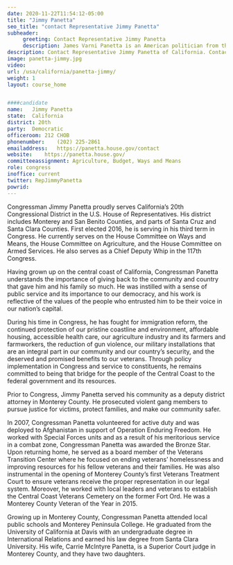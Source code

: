 ```yaml
---
date: 2020-11-22T11:54:12-05:00
title: "Jimmy Panetta"
seo_title: "contact Representative Jimmy Panetta"
subheader:
     greeting: Contact Representative Jimmy Panetta 
     description: James Varni Panetta is an American politician from the state of California. A member of the Democratic Party, he is a member of the United States House of Representatives for California's 20th congressional district.
description: Contact Representative Jimmy Panetta of California. Contact information for Jimmy Panetta includes email address, phone number, and mailing address.
image: panetta-jimmy.jpg
video: 
url: /usa/california/panetta-jimmy/
weight: 1
layout: course_home


####candidate
name:	Jimmy Panetta
state:	California
district: 20th
party:	Democratic
officeroom:	212 CHOB
phonenumber:	(202) 225-2861
emailaddress:	https://panetta.house.gov/contact
website:	https://panetta.house.gov/
committeeassignment: Agriculture, Budget, Ways and Means
role: congress
inoffice: current
twitter: RepJimmyPanetta
powrid: 
---
```


Congressman Jimmy Panetta proudly serves California’s 20th Congressional District in the U.S. House of Representatives.  His district includes Monterey and San Benito Counties, and parts of Santa Cruz and Santa Clara Counties.  First elected 2016, he is serving in his third term in Congress.  He currently serves on the House Committee on Ways and Means, the House Committee on Agriculture, and the House Committee on Armed Services.  He also serves as a Chief Deputy Whip in the 117th Congress.

Having grown up on the central coast of California, Congressman Panetta understands the importance of giving back to the community and country that gave him and his family so much.   He was instilled with a sense of public service and its importance to our democracy, and his work is reflective of the values of the people who entrusted him to be their voice in our nation’s capital. 

During his time in Congress, he has fought for immigration reform, the continued protection of our pristine coastline and environment, affordable housing, accessible health care, our agriculture industry and its farmers and farmworkers, the reduction of gun violence, our military installations that are an integral part in our community and our country’s security, and the deserved and promised benefits to our veterans.  Through policy implementation in Congress and service to constituents, he remains committed to being that bridge for the people of the Central Coast to the federal government and its resources.

Prior to Congress, Jimmy Panetta served his community as a deputy district attorney in Monterey County.  He prosecuted violent gang members to pursue justice for victims, protect families, and make our community safer.

In 2007, Congressman Panetta volunteered for active duty and was deployed to Afghanistan in support of Operation Enduring Freedom.  He worked with Special Forces units and as a result of his meritorious service in a combat zone, Congressman Panetta was awarded the Bronze Star.  Upon returning home, he served as a board member of the Veterans Transition Center where he focused on ending veterans’ homelessness and improving resources for his fellow veterans and their families.  He was also instrumental in the opening of Monterey County’s first Veterans Treatment Court to ensure veterans receive the proper representation in our legal system.  Moreover, he worked with local leaders and veterans to establish the Central Coast Veterans Cemetery on the former Fort Ord. He was a Monterey County Veteran of the Year in 2015.

Growing up in Monterey County, Congressman Panetta attended local public schools and Monterey Peninsula College.  He graduated from the University of California at Davis with an undergraduate degree in International Relations and earned his law degree from Santa Clara University.  His wife, Carrie McIntyre Panetta, is a Superior Court judge in Monterey County, and they have two daughters.